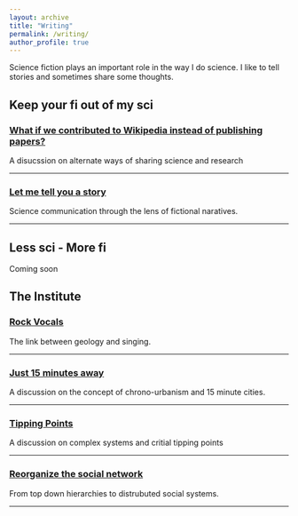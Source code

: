 ```yaml
---
layout: archive
title: "Writing"
permalink: /writing/
author_profile: true
---
```


<!-- 
{% include base_path %}

{% for post in site.writing reversed %}
  {% include archive-single.html %}
{% endfor %}
-->



Science fiction plays an important role in the way I do science. I like to tell stories and sometimes share some thoughts. 

## Keep your fi out of my sci


### [What if we contributed to Wikipedia instead of publishing papers?](https://pcnmartin.substack.com/p/what-if-we-contributed-to-wikipedia)
A disucssion on alternate ways of sharing science and research

---

### [Let me tell you a story](https://pcnmartin.substack.com/p/let-me-tell-you-a-story)
Science communication through the lens of fictional naratives.

---

## Less sci - More fi

Coming soon

## The Institute


### [Rock Vocals](https://pcnmartin.substack.com/p/rock-vocals)
The link between geology and singing. 

---



### [Just 15 minutes away](https://pcnmartin.substack.com/p/just-15-minutes-away)
A discussion on the concept of chrono-urbanism and 15 minute cities.

---



### [Tipping Points](https://pcnmartin.substack.com/p/tipping-points)
A discussion on complex systems and critial tipping points

---



### [Reorganize the social network](https://pcnmartin.substack.com/p/reorganize-the-social-network)
From top down hierarchies to distrubuted social systems.

---